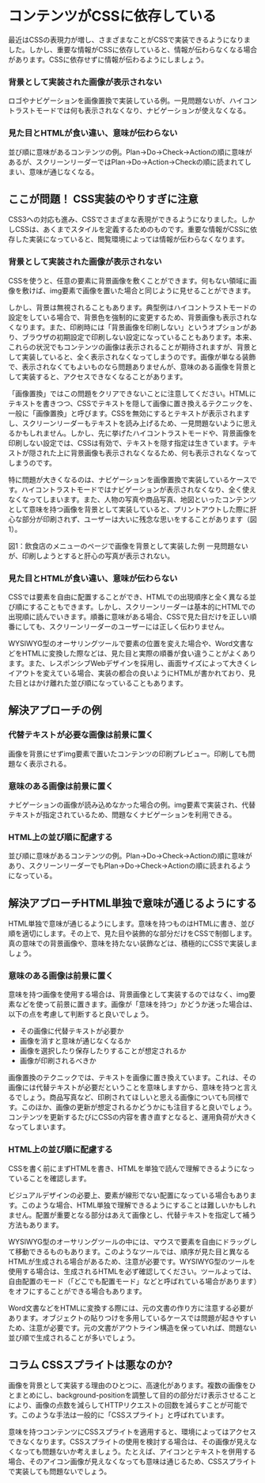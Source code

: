 # コンテンツがCSSに依存している
最近はCSSの表現力が増し、さまざまなことがCSSで実装できるようになりました。しかし、重要な情報がCSSに依存していると、情報が伝わらなくなる場合があります。CSSに依存せずに情報が伝わるようにしましょう。


### 背景として実装された画像が表示されない
ロゴやナビゲーションを画像置換で実装している例。一見問題ないが、ハイコントラストモードでは何も表示されなくなり、ナビゲーションが使えなくなる。

### 見た目とHTMLが食い違い、意味が伝わらない
並び順に意味があるコンテンツの例。Plan→Do→Check→Actionの順に意味があるが、スクリーンリーダーではPlan→Do→Action→Checkの順に読まれてしまい、意味が通じなくなる。


## ここが問題！ CSS実装のやりすぎに注意
CSS3への対応も進み、CSSでさまざまな表現ができるようになりました。しかしCSSは、あくまでスタイルを定義するためのものです。重要な情報がCSSに依存した実装になっていると、閲覧環境によっては情報が伝わらなくなります。

### 背景として実装された画像が表示されない
CSSを使うと、任意の要素に背景画像を敷くことができます。何もない領域に画像を敷けば、img要素で画像を置いた場合と同じように見せることができます。

しかし、背景は無視されることもあります。典型例はハイコントラストモードの設定をしている場合で、背景色を強制的に変更するため、背景画像も表示されなくなります。また、印刷時には「背景画像を印刷しない」というオプションがあり、ブラウザの初期設定で印刷しない設定になっていることもあります。本来、これらの状況でもコンテンツの画像は表示されることが期待されますが、背景として実装していると、全く表示されなくなってしまうのです。画像が単なる装飾で、表示されなくてもよいものなら問題ありませんが、意味のある画像を背景として実装すると、アクセスできなくなることがあります。

「画像置換」ではこの問題をクリアできないことに注意してください。HTMLにテキストを書きつつ、CSSでテキストを隠して画像に置き換えるテクニックを、一般に「画像置換」と呼びます。CSSを無効にするとテキストが表示されますし、スクリーンリーダーもテキストを読み上げるため、一見問題ないように思えるかもしれません。しかし、先に挙げたハイコントラストモードや、背景画像を印刷しない設定では、CSSは有効で、テキストを隠す指定は生きています。テキストが隠された上に背景画像も表示されなくなるため、何も表示されなくなってしまうのです。

特に問題が大きくなるのは、ナビゲーションを画像置換で実装しているケースです。ハイコントラストモードではナビゲーションが表示されなくなり、全く使えなくなってしまいます。また、人物の写真や商品写真、地図といったコンテンツとして意味を持つ画像を背景として実装していると、プリントアウトした際に肝心な部分が印刷されず、ユーザーは大いに残念な思いをすることがあります（図1）。


図1：飲食店のメニューのページで画像を背景として実装した例
一見問題ないが、印刷しようとすると肝心の写真が表示されない。


### 見た目とHTMLが食い違い、意味が伝わらない
CSSでは要素を自由に配置することができ、HTMLでの出現順序と全く異なる並び順にすることもできます。しかし、スクリーンリーダーは基本的にHTMLでの出現順に読んでいきます。順番に意味がある場合、CSSで見た目だけを正しい順番にしても、スクリーンリーダーのユーザーには正しく伝わりません。

WYSIWYG型のオーサリングツールで要素の位置を変えた場合や、Word文書などをHTMLに変換した際などは、見た目と実際の順番が食い違うことがよくあります。また、レスポンシブWebデザインを採用し、画面サイズによって大きくレイアウトを変えている場合、実装の都合の良いようにHTMLが書かれており、見た目とはかけ離れた並び順になっていることもあります。


## 解決アプローチの例

### 代替テキストが必要な画像は前景に置く
画像を背景にせずimg要素で置いたコンテンツの印刷プレビュー。印刷しても問題なく表示される。

### 意味のある画像は前景に置く
ナビゲーションの画像が読み込めなかった場合の例。img要素で実装され、代替テキストが指定されているため、問題なくナビゲーションを利用できる。

### HTML上の並び順に配慮する
並び順に意味があるコンテンツの例。Plan→Do→Check→Actionの順に意味があり、スクリーンリーダーでもPlan→Do→Check→Actionの順に読まれるようになっている。

## 解決アプローチHTML単独で意味が通じるようにする
HTML単独で意味が通じるようにします。意味を持つものはHTMLに書き、並び順を適切にします。その上で、見た目や装飾的な部分だけをCSSで制御します。真の意味での背景画像や、意味を持たない装飾などは、積極的にCSSで実装しましょう。


### 意味のある画像は前景に置く
意味を持つ画像を使用する場合は、背景画像として実装するのではなく、img要素などを使って前景に置きます。画像が「意味を持つ」かどうか迷った場合は、以下の点を考慮して判断すると良いでしょう。

* その画像に代替テキストが必要か
* 画像を消すと意味が通じなくなるか
* 画像を選択したり保存したりすることが想定されるか
* 画像が印刷されるべきか

画像置換のテクニックでは、テキストを画像に置き換えています。これは、その画像には代替テキストが必要だということを意味しますから、意味を持つと言えるでしょう。商品写真など、印刷されてほしいと思える画像についても同様です。このほか、画像の更新が想定されるかどうかにも注目すると良いでしょう。コンテンツを更新するたびにCSSの内容を書き直すとなると、運用負荷が大きくなってしまいます。

### HTML上の並び順に配慮する
CSSを書く前にまずHTMLを書き、HTMLを単独で読んで理解できるようになっていることを確認します。

ビジュアルデザインの必要上、要素が線形でない配置になっている場合もあります。このような場合、HTML単独で理解できるようにすることは難しいかもしれません。配置が重要となる部分はあえて画像とし、代替テキストを指定して補う方法もあります。

WYSIWYG型のオーサリングツールの中には、マウスで要素を自由にドラッグして移動できるものもあります。このようなツールでは、順序が見た目と異なるHTMLが生成される場合があるため、注意が必要です。WYSIWYG型のツールを使用する場合は、生成されるHTMLを必ず確認してください。ツールよっては、自由配置のモード（「どこでも配置モード」などと呼ばれている場合があります）をオフにすることができる場合もあります。

Word文書などをHTMLに変換する際には、元の文書の作り方に注意する必要があります。オブジェクトの貼りつけを多用しているケースでは問題が起きやすいため、注意が必要です。元の文書がアウトライン構造を保っていれば、問題ない並び順で生成されることが多いでしょう。



## コラム CSSスプライトは悪なのか?
画像を背景として実装する理由のひとつに、高速化があります。複数の画像をひとまとめにし、background-positionを調整して目的の部分だけ表示させることにより、画像の点数を減らしてHTTPリクエストの回数を減らすことが可能です。このような手法は一般的に「CSSスプライト」と呼ばれています。

意味を持つコンテンツにCSSスプライトを適用すると、環境によってはアクセスできなくなります。CSSスプライトの使用を検討する場合は、その画像が見えなくなっても問題ないか考えましょう。たとえば、アイコンとテキストを併用する場合、そのアイコン画像が見えなくなっても意味は通じるため、CSSスプライトで実装しても問題ないでしょう。

